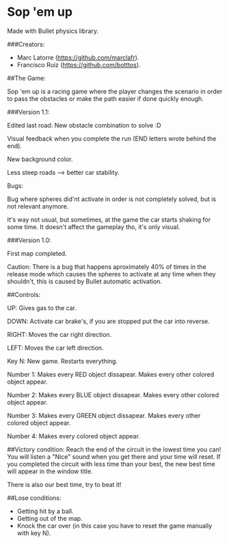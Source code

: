 # Sop 'em up
Made with Bullet physics library.

###Creators:
  - Marc Latorre (https://github.com/marclafr).
  - Francisco Ruiz (https://github.com/botttos).
  
##The Game:

Sop 'em up is a racing game where the player changes the scenario in order to pass the obstacles or make the path easier if done quickly enough.

###Version 1.1:

Edited last road: New obstacle combination to solve :D

Visual feedback when you complete the run (END letters wrote behind the end).

New background color.

Less steep roads --> better car stability.

Bugs:

Bug where spheres did'nt activate in order is not completely solved, but is not relevant anymore.

It's way not usual, but sometimes, at the game the car starts shaking for some time. It doesn't affect the gameplay tho, it's only visual.

###Version 1.0:

First map completed.

 Caution: There is a bug that happens aproximately 40% of times in the release mode which causes the spheres to activate at any time when they shouldn't, this is caused by Bullet automatic activation.

##Controls:

UP: Gives gas to the car.

DOWN: Activate car brake's, if you are stopped put the car into reverse.

RIGHT: Moves the car right direction.

LEFT: Moves the car left direction.

Key N: New game. Restarts everything.

Number 1: Makes every RED object dissapear. Makes every other colored object appear.

Number 2: Makes every BLUE object dissapear. Makes every other colored object appear.

Number 3: Makes every GREEN object dissapear. Makes every other colored object appear.

Number 4: Makes every colored object appear.


##Victory condition:
Reach the end of the circuit in the lowest time you can! You will listen a "Nice" sound when you get there and your time will reset. If you completed the circuit with less time than your best, the new best time will appear in the window title.

There is also our best time, try to beat it!

##Lose conditions:
- Getting hit by a ball.
- Getting out of the map.
- Knock the car over (in this case you have to reset the game manually with key N).
